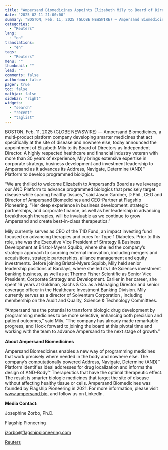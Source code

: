 ```yaml
---
title: "Ampersand Biomedicines Appoints Elizabeth Mily to Board of Directors"
date: "2025-02-11 21:00:00"
summary: "BOSTON, Feb. 11, 2025 (GLOBE NEWSWIRE) — Ampersand Biomedicines, a multi-product platform company developing smarter medicines that act specifically at the site of disease and nowhere else, today announced the appointment of Elizabeth Mily to its Board of Directors as Independent Director. A highly respected healthcare and financial industry veteran..."
categories:
  - "Reuters"
lang:
  - "en"
translations:
  - "en"
tags:
  - "Reuters"
menu: ""
thumbnail: ""
lead: ""
comments: false
authorbox: false
pager: true
toc: false
mathjax: false
sidebar: "right"
widgets:
  - "search"
  - "recent"
  - "taglist"
---
```


BOSTON, Feb. 11, 2025 (GLOBE NEWSWIRE) — Ampersand Biomedicines, a multi-product platform company developing smarter medicines that act specifically at the site of disease and nowhere else, today announced the appointment of Elizabeth Mily to its Board of Directors as Independent Director. A highly respected healthcare and financial industry veteran with more than 30 years of experience, Mily brings extensive expertise in corporate strategy, business development and investment leadership to Ampersand as it advances its Address, Navigate, Determine (AND)™ Platform to develop programmed biologics.

“We are thrilled to welcome Elizabeth to Ampersand’s Board as we leverage our AND Platform to advance programmed biologics that precisely target disease while sparing healthy tissues,” said Jason Gardner, D.Phil., CEO and Director of Ampersand Biomedicines and CEO-Partner at Flagship Pioneering. “Her deep experience in business development, strategic partnerships, and corporate finance, as well as her leadership in advancing breakthrough therapies, will be invaluable as we continue to grow Ampersand and create best-in-class therapeutics.”

Mily currently serves as CEO of the T1D Fund, an impact investing fund focused on advancing therapies and cures for Type 1 Diabetes. Prior to this role, she was the Executive Vice President of Strategy & Business Development at Bristol-Myers Squibb, where she led the company’s strategic approach to sourcing external innovation, including mergers and acquisitions, strategic partnerships, alliance management and equity investments. Before joining Bristol-Myers Squibb, Mily held senior leadership positions at Barclays, where she led its Life Sciences investment banking business, as well as at Thermo Fisher Scientific as Senior Vice President, Corporate Strategy and Development. Earlier in her career, she spent 16 years at Goldman, Sachs & Co. as a Managing Director and senior coverage officer in the Healthcare Investment Banking Division. Mily currently serves as a director of Solventum Corporation , including membership on the Audit and Quality, Science & Technology Committees.

“Ampersand has the potential to transform biologic drug development by programming medicines to be more selective, enhancing both precision and patient outcomes,” said Mily. “The company has already made remarkable progress, and I look forward to joining the board at this pivotal time and working with the team to advance Ampersand to the next stage of growth.”

**About Ampersand Biomedicines**

Ampersand Biomedicines enables a new way of programming medicines that work precisely where needed in the body and nowhere else. The company’s computationally powered Address, Navigate, Determine (AND)™ Platform identifies ideal addresses for drug localization and informs the design of AND-Body™ Therapeutics that have the optimal therapeutic effect. The result is smarter biologic medicines that target the site of disease without affecting healthy tissue or cells. Ampersand Biomedicines was founded by Flagship Pioneering in 2021. For more information, please visit www.ampersand.bio, and follow us on LinkedIn.

**Media Contact:** 

Josephine Zorbo, Ph.D.

Flagship Pioneering

jzorbo@flagshippioneering.com

[Reuters](https://www.tradingview.com/news/reuters.com,2025-02-11:newsml_GNX6Tv7gP:0-ampersand-biomedicines-appoints-elizabeth-mily-to-board-of-directors/)
